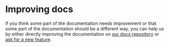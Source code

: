 # Improving docs

If you think some part of the documentation needs improvement or that some part of the documentation should be a different way, you can help us by either directly improving the documentation on <a href="https://www.github.com/fabula-ui/docs" target="_blank">our docs repository</a> or [ask for a new feature](#requesting-features).
